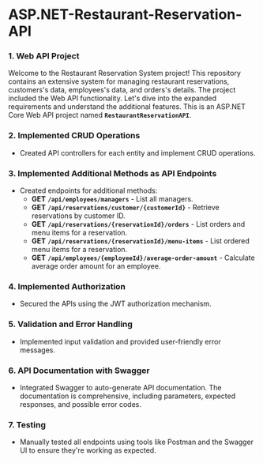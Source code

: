 # ASP.NET-Restaurant-Reservation-API
### 1. Web API Project
Welcome to the Restaurant Reservation System project! This repository contains an extensive system for managing restaurant reservations, customers's data, employees's data, and orders's details. The project included the Web API functionality. Let's dive into the expanded requirements and understand the additional features.
This is an ASP.NET Core Web API project named **`RestaurantReservationAPI`**.

### 2. Implemented CRUD Operations

- Created API controllers for each entity and implement CRUD operations.

### 3. Implemented Additional Methods as API Endpoints

- Created endpoints for additional methods:
    - **GET** **`/api/employees/managers`** - List all managers.
    - **GET** **`/api/reservations/customer/{customerId}`** - Retrieve reservations by customer ID.
    - **GET** **`/api/reservations/{reservationId}/orders`** - List orders and menu items for a reservation.
    - **GET** **`/api/reservations/{reservationId}/menu-items`** - List ordered menu items for a reservation.
    - **GET** **`/api/employees/{employeeId}/average-order-amount`** - Calculate average order amount for an employee.
### 4. Implemented Authorization

- Secured the APIs using the JWT authorization mechanism.

### 5. Validation and Error Handling

- Implemented input validation and provided user-friendly error messages.

### 6. API Documentation with Swagger

- Integrated Swagger to auto-generate API documentation. The documentation is comprehensive, including parameters, expected responses, and possible error codes.

### 7. Testing

- Manually tested all endpoints using tools like Postman and the Swagger UI to ensure they're working as expected.
###
